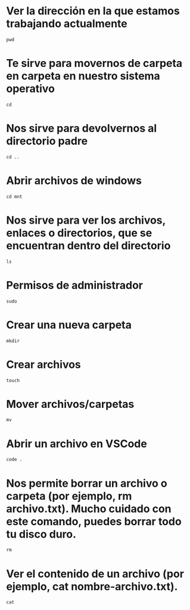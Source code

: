 # Ver la dirección en la que estamos trabajando actualmente
```
pwd 
```

# Te sirve para movernos de carpeta en carpeta en nuestro sistema operativo
```
cd
```

# Nos sirve para devolvernos al directorio padre
```
cd ..
```

# Abrir archivos de windows
```
cd mnt
```

# Nos sirve para ver los archivos, enlaces o directorios, que se encuentran dentro del directorio
```
ls
```

# Permisos de administrador
```
sudo
```

# Crear una nueva carpeta
```
mkdir
```

# Crear archivos
```
touch
```

# Mover archivos/carpetas
```
mv
```

# Abrir un archivo en VSCode
```
code . 
```

# Nos permite borrar un archivo o carpeta (por ejemplo, rm archivo.txt). Mucho cuidado con este comando, puedes borrar todo tu disco duro.

```
rm
```


# Ver el contenido de un archivo (por ejemplo, cat nombre-archivo.txt).
```
cat
```
 



